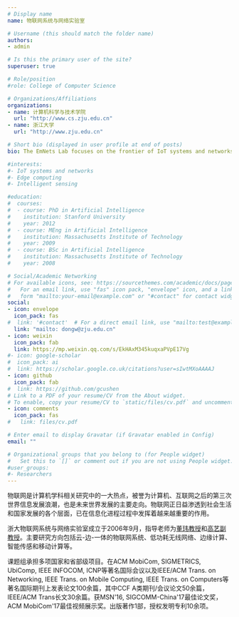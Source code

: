 ```yaml
---
# Display name
name: 物联网系统与网络实验室

# Username (this should match the folder name)
authors:
- admin

# Is this the primary user of the site?
superuser: true

# Role/position
#role: College of Computer Science

# Organizations/Affiliations
organizations:
- name: 计算机科学与技术学院
  url: "http://www.cs.zju.edu.cn"
- name: 浙江大学
  url: "http://www.zju.edu.cn"

# Short bio (displayed in user profile at end of posts)
bio: The EmNets Lab focuses on the frontier of IoT systems and networks.

#interests:
#- IoT systems and networks
#- Edge computing
#- Intelligent sensing

#education:
#  courses:
#  - course: PhD in Artificial Intelligence
#    institution: Stanford University
#    year: 2012
#  - course: MEng in Artificial Intelligence
#    institution: Massachusetts Institute of Technology
#    year: 2009
#  - course: BSc in Artificial Intelligence
#    institution: Massachusetts Institute of Technology
#    year: 2008

# Social/Academic Networking
# For available icons, see: https://sourcethemes.com/academic/docs/page-builder/#icons
#   For an email link, use "fas" icon pack, "envelope" icon, and a link in the
#   form "mailto:your-email@example.com" or "#contact" for contact widget.
social:
- icon: envelope
  icon_pack: fas
#  link: '#contact'  # For a direct email link, use "mailto:test@example.org".
  link: "mailto: dongw@zju.edu.cn"
- icon: weixin
  icon_pack: fab
  link: https://mp.weixin.qq.com/s/EkHAxM345kuqxaPVpE17Vg
#- icon: google-scholar
#  icon_pack: ai
#  link: https://scholar.google.co.uk/citations?user=sIwtMXoAAAAJ
- icon: github
  icon_pack: fab
#  link: https://github.com/gcushen
# Link to a PDF of your resume/CV from the About widget.
# To enable, copy your resume/CV to `static/files/cv.pdf` and uncomment the lines below.
- icon: comments 
  icon_pack: fas
#   link: files/cv.pdf

# Enter email to display Gravatar (if Gravatar enabled in Config)
email: ""

# Organizational groups that you belong to (for People widget)
#   Set this to `[]` or comment out if you are not using People widget.
#user_groups:
#- Researchers
---
```


物联网是计算机学科相关研究中的一大热点，被誉为计算机、互联网之后的第三次世界信息发展浪潮，也是未来世界发展的主要走向。物联网正日益渗透到社会生活和国家发展的各个层面，已在信息化进程过程中发挥着越来越重要的作用。

浙大物联网系统与网络实验室成立于2006年9月，指导老师为[董玮教授](http://www.emnets.org/dongw)和[高艺副教授](https://person.zju.edu.cn/gaoyi)。主要研究方向包括云-边-一体的物联网系统、低功耗无线网络、边缘计算、智能传感和移动计算等。

课题组承担多项国家和省部级项目。在ACM MobiCom, SIGMETRICS, UbiComp, IEEE INFOCOM, ICNP等著名国际会议以及IEEE/ACM Trans. on Networking, IEEE Trans. on Mobile Computing, IEEE Trans. on Computers等著名国际期刊上发表论文100余篇，其中CCF A类期刊/会议论文50余篇，IEEE/ACM Trans长文30余篇。获MSN'16, SIGCOMM-China'17最佳论文奖，ACM MobiCom'17最佳视频展示奖。出版著作1部，授权发明专利10余项。
